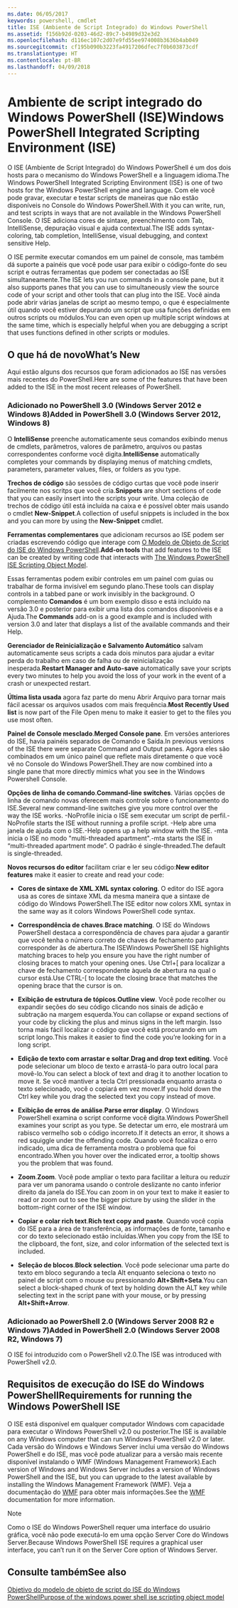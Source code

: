 ```yaml
---
ms.date: 06/05/2017
keywords: powershell, cmdlet
title: ISE (Ambiente de Script Integrado) do Windows PowerShell
ms.assetid: f156b92d-0203-46d2-89c7-b4989d32e3d2
ms.openlocfilehash: d116ec107c2d07e9fd55ee974008b3636b4ab049
ms.sourcegitcommit: cf195b090b3223fa4917206dfec7f0b603873cdf
ms.translationtype: HT
ms.contentlocale: pt-BR
ms.lasthandoff: 04/09/2018
---
```

# <a name="windows-powershell-integrated-scripting-environment-ise"></a><span data-ttu-id="e0afb-103">Ambiente de script integrado do Windows PowerShell (ISE)</span><span class="sxs-lookup"><span data-stu-id="e0afb-103">Windows PowerShell Integrated Scripting Environment (ISE)</span></span>

<span data-ttu-id="e0afb-104">O ISE (Ambiente de Script Integrado) do Windows PowerShell é um dos dois hosts para o mecanismo do Windows PowerShell e a linguagem idioma.</span><span class="sxs-lookup"><span data-stu-id="e0afb-104">The Windows PowerShell Integrated Scripting Environment (ISE) is one of two hosts for the Windows PowerShell engine and language.</span></span> <span data-ttu-id="e0afb-105">Com ele você pode gravar, executar e testar scripts de maneiras que não estão disponíveis no Console do Windows PowerShell.</span><span class="sxs-lookup"><span data-stu-id="e0afb-105">With it you can write, run, and test scripts in ways that are not available in the Windows PowerShell Console.</span></span> <span data-ttu-id="e0afb-106">O ISE adiciona cores de sintaxe, preenchimento com Tab, IntelliSense, depuração visual e ajuda contextual.</span><span class="sxs-lookup"><span data-stu-id="e0afb-106">The ISE adds syntax-coloring, tab completion, IntelliSense, visual debugging, and context sensitive Help.</span></span>

<span data-ttu-id="e0afb-107">O ISE permite executar comandos em um painel de console, mas também dá suporte a painéis que você pode usar para exibir o código-fonte do seu script e outras ferramentas que podem ser conectadas ao ISE simultaneamente.</span><span class="sxs-lookup"><span data-stu-id="e0afb-107">The ISE lets you run commands in a console pane, but it also supports panes that you can use to simultaneously view the source code of your script and other tools that can plug into the ISE.</span></span> <span data-ttu-id="e0afb-108">Você ainda pode abrir várias janelas de script ao mesmo tempo, o que é especialmente útil quando você estiver depurando um script que usa funções definidas em outros scripts ou módulos.</span><span class="sxs-lookup"><span data-stu-id="e0afb-108">You can even open up multiple script windows at the same time, which is especially helpful when you are debugging a script that uses functions defined in other scripts or modules.</span></span>

## <a name="whats-new"></a><span data-ttu-id="e0afb-109">O que há de novo</span><span class="sxs-lookup"><span data-stu-id="e0afb-109">What’s New</span></span>

<span data-ttu-id="e0afb-110">Aqui estão alguns dos recursos que foram adicionados ao ISE nas versões mais recentes do PowerShell.</span><span class="sxs-lookup"><span data-stu-id="e0afb-110">Here are some of the features that have been added to the ISE in the most recent releases of PowerShell.</span></span>

### <a name="added-in-powershell-30-windows-server-2012-windows-8"></a><span data-ttu-id="e0afb-111">Adicionado no PowerShell 3.0 (Windows Server 2012 e Windows 8)</span><span class="sxs-lookup"><span data-stu-id="e0afb-111">Added in PowerShell 3.0 (Windows Server 2012, Windows 8)</span></span>

<span data-ttu-id="e0afb-112">O **IntelliSense** preenche automaticamente seus comandos exibindo menus de cmdlets, parâmetros, valores de parâmetro, arquivos ou pastas correspondentes conforme você digita.</span><span class="sxs-lookup"><span data-stu-id="e0afb-112">**IntelliSense** automatically completes your commands by displaying menus of matching cmdlets, parameters, parameter values, files, or folders as you type.</span></span>

<span data-ttu-id="e0afb-113">**Trechos de código** são sessões de código curtas que você pode inserir facilmente nos scritps que você cria.</span><span class="sxs-lookup"><span data-stu-id="e0afb-113">**Snippets** are short sections of code that you can easily insert into the scripts your write.</span></span> <span data-ttu-id="e0afb-114">Uma coleção de trechos de código útil está incluída na caixa e é possível obter mais usando o cmdlet **New-Snippet**.</span><span class="sxs-lookup"><span data-stu-id="e0afb-114">A collection of useful snippets is included in the box and you can more by using the **New-Snippet** cmdlet.</span></span>

<span data-ttu-id="e0afb-115">**Ferramentas complementares** que adicionam recursos ao ISE podem ser criadas escrevendo código que interage com [O Modelo de Objeto de Script do ISE do Windows PowerShell](../../core-powershell/ise/The-ISE-Object-Model-Hierarchy.md).</span><span class="sxs-lookup"><span data-stu-id="e0afb-115">**Add-on tools** that add features to the ISE can be created by writing code that interacts with [The Windows PowerShell ISE Scripting Object Model](../../core-powershell/ise/The-ISE-Object-Model-Hierarchy.md).</span></span>

<span data-ttu-id="e0afb-116">Essas ferramentas podem exibir controles em um painel com guias ou trabalhar de forma invisível em segundo plano.</span><span class="sxs-lookup"><span data-stu-id="e0afb-116">These tools can display controls in a tabbed pane or work invisibly in the background.</span></span> <span data-ttu-id="e0afb-117">O complemento **Comandos** é um bom exemplo disso e está incluído na versão 3.0 e posterior para exibir uma lista dos comandos disponíveis e a Ajuda.</span><span class="sxs-lookup"><span data-stu-id="e0afb-117">The **Commands** add-on is a good example and is included with version 3.0 and later that displays a list of the available commands and their Help.</span></span>

<span data-ttu-id="e0afb-118">**Gerenciador de Reinicialização e Salvamento Automático** salvam automaticamente seus scripts a cada dois minutos para ajudar a evitar perda do trabalho em caso de falha ou de reinicialização inesperada.</span><span class="sxs-lookup"><span data-stu-id="e0afb-118">**Restart Manager and Auto-save** automatically save your scripts every two minutes to help you avoid the loss of your work in the event of a crash or unexpected restart.</span></span>

<span data-ttu-id="e0afb-119">**Última lista usada** agora faz parte do menu Abrir Arquivo para tornar mais fácil acessar os arquivos usados com mais frequência.</span><span class="sxs-lookup"><span data-stu-id="e0afb-119">**Most Recently Used list** is now part of the File Open menu to make it easier to get to the files you use most often.</span></span>

<span data-ttu-id="e0afb-120">**Painel de Console mesclado**.</span><span class="sxs-lookup"><span data-stu-id="e0afb-120">**Merged Console pane**.</span></span> <span data-ttu-id="e0afb-121">Em versões anteriores do ISE, havia painéis separados de Comando e Saída.</span><span class="sxs-lookup"><span data-stu-id="e0afb-121">In previous versions of the ISE there were separate Command and Output panes.</span></span> <span data-ttu-id="e0afb-122">Agora eles são combinados em um único painel que reflete mais diretamente o que você vê no Console do Windows PowerShell.</span><span class="sxs-lookup"><span data-stu-id="e0afb-122">They are now combined into a single pane that more directly mimics what you see in the Windows Powershell Console.</span></span>

<span data-ttu-id="e0afb-123">**Opções de linha de comando**.</span><span class="sxs-lookup"><span data-stu-id="e0afb-123">**Command-line switches**.</span></span> <span data-ttu-id="e0afb-124">Várias opções de linha de comando novas oferecem mais controle sobre o funcionamento do ISE.</span><span class="sxs-lookup"><span data-stu-id="e0afb-124">Several new command-line switches give you more control over the way the ISE works.</span></span> <span data-ttu-id="e0afb-125">-NoProfile inicia o ISE sem executar um script de perfil.</span><span class="sxs-lookup"><span data-stu-id="e0afb-125">-NoProfile starts the ISE without running a profile script.</span></span> <span data-ttu-id="e0afb-126">-Help abre uma janela de ajuda com o ISE.</span><span class="sxs-lookup"><span data-stu-id="e0afb-126">-Help opens up a help window with the ISE.</span></span> <span data-ttu-id="e0afb-127">-mta inicia o ISE no modo "multi-threaded apartment".</span><span class="sxs-lookup"><span data-stu-id="e0afb-127">-mta starts the ISE in “multi-threaded apartment mode”.</span></span> <span data-ttu-id="e0afb-128">O padrão é single-threaded.</span><span class="sxs-lookup"><span data-stu-id="e0afb-128">The default is single-threaded.</span></span>

<span data-ttu-id="e0afb-129">**Novos recursos do editor** facilitam criar e ler seu código:</span><span class="sxs-lookup"><span data-stu-id="e0afb-129">**New editor features** make it easier to create and read your code:</span></span>

- <span data-ttu-id="e0afb-130">**Cores de sintaxe de XML**.</span><span class="sxs-lookup"><span data-stu-id="e0afb-130">**XML syntax coloring**.</span></span> <span data-ttu-id="e0afb-131">O editor do ISE agora usa as cores de sintaxe XML da mesma maneira que a sintaxe de código do Windows PowerShell.</span><span class="sxs-lookup"><span data-stu-id="e0afb-131">The ISE editor now colors XML syntax in the same way as it colors Windows PowerShell code syntax.</span></span>

- <span data-ttu-id="e0afb-132">**Correspondência de chaves**.</span><span class="sxs-lookup"><span data-stu-id="e0afb-132">**Brace matching**.</span></span> <span data-ttu-id="e0afb-133">O ISE do Windows PowerShell destaca a correspondência de chaves para ajudar a garantir que você tenha o número correto de chaves de fechamento para corresponder às de abertura.</span><span class="sxs-lookup"><span data-stu-id="e0afb-133">The ISEWindows PowerShell ISE highlights matching braces to help you ensure you have the right number of closing braces to match your opening ones.</span></span> <span data-ttu-id="e0afb-134">Use Ctrl+\[ para localizar a chave de fechamento correspondente àquela de abertura na qual o cursor está.</span><span class="sxs-lookup"><span data-stu-id="e0afb-134">Use CTRL-\[ to locate the closing brace that matches the opening brace that the cursor is on.</span></span>

- <span data-ttu-id="e0afb-135">**Exibição de estrutura de tópicos**.</span><span class="sxs-lookup"><span data-stu-id="e0afb-135">**Outline view**.</span></span> <span data-ttu-id="e0afb-136">Você pode recolher ou expandir seções do seu código clicando nos sinais de adição e subtração na margem esquerda.</span><span class="sxs-lookup"><span data-stu-id="e0afb-136">You can collapse or expand sections of your code by clicking the plus and minus signs in the left margin.</span></span> <span data-ttu-id="e0afb-137">Isso torna mais fácil localizar o código que você está procurando em um script longo.</span><span class="sxs-lookup"><span data-stu-id="e0afb-137">This makes it easier to find the code you’re looking for in a long script.</span></span>

- <span data-ttu-id="e0afb-138">**Edição de texto com arrastar e soltar**.</span><span class="sxs-lookup"><span data-stu-id="e0afb-138">**Drag and drop text editing**.</span></span> <span data-ttu-id="e0afb-139">Você pode selecionar um bloco de texto e arrastá-lo para outro local para movê-lo.</span><span class="sxs-lookup"><span data-stu-id="e0afb-139">You can select a block of text and drag it to another location to move it.</span></span> <span data-ttu-id="e0afb-140">Se você mantiver a tecla Ctrl pressionada enquanto arrasta o texto selecionado, você o copiará em vez mover.</span><span class="sxs-lookup"><span data-stu-id="e0afb-140">If you hold down the Ctrl key while you drag the selected text you copy instead of move.</span></span>

- <span data-ttu-id="e0afb-141">**Exibição de erros de análise**.</span><span class="sxs-lookup"><span data-stu-id="e0afb-141">**Parse error display**.</span></span> <span data-ttu-id="e0afb-142">O Windows PowerShell examina o script conforme você digita.</span><span class="sxs-lookup"><span data-stu-id="e0afb-142">Windows PowerShell examines your script as you type.</span></span> <span data-ttu-id="e0afb-143">Se detectar um erro, ele mostrará um rabisco vermelho sob o código incorreto.</span><span class="sxs-lookup"><span data-stu-id="e0afb-143">If it detects an error, it shows a red squiggle under the offending code.</span></span> <span data-ttu-id="e0afb-144">Quando você focaliza o erro indicado, uma dica de ferramenta mostra o problema que foi encontrado.</span><span class="sxs-lookup"><span data-stu-id="e0afb-144">When you hover over the indicated error, a tooltip shows you the problem that was found.</span></span>

- <span data-ttu-id="e0afb-145">**Zoom**.</span><span class="sxs-lookup"><span data-stu-id="e0afb-145">**Zoom**.</span></span> <span data-ttu-id="e0afb-146">Você pode ampliar o texto para facilitar a leitura ou reduzir para ver um panorama usando o controle deslizante no canto inferior direito da janela do ISE.</span><span class="sxs-lookup"><span data-stu-id="e0afb-146">You can zoom in on your text to make it easier to read or zoom out to see the bigger picture by using the slider in the bottom-right corner of the ISE window.</span></span>

- <span data-ttu-id="e0afb-147">**Copiar e colar rich text**.</span><span class="sxs-lookup"><span data-stu-id="e0afb-147">**Rich text copy and paste**.</span></span> <span data-ttu-id="e0afb-148">Quando você copia do ISE para a área de transferência, as informações de fonte, tamanho e cor do texto selecionado estão incluídas.</span><span class="sxs-lookup"><span data-stu-id="e0afb-148">When you copy from the ISE to the clipboard, the font, size, and color information of the selected text is included.</span></span>

- <span data-ttu-id="e0afb-149">**Seleção de blocos**.</span><span class="sxs-lookup"><span data-stu-id="e0afb-149">**Block selection**.</span></span> <span data-ttu-id="e0afb-150">Você pode selecionar uma parte do texto em bloco segurando a tecla Alt enquanto seleciona o texto no painel de script com o mouse ou pressionando **Alt+Shift+Seta**.</span><span class="sxs-lookup"><span data-stu-id="e0afb-150">You can select a block-shaped chunk of text by holding down the ALT key while selecting text in the script pane with your mouse, or by pressing **Alt+Shift+Arrow**.</span></span>

### <a name="added-in-powershell-20-windows-server-2008-r2-windows-7"></a><span data-ttu-id="e0afb-151">Adicionado ao PowerShell 2.0 (Windows Server 2008 R2 e Windows 7)</span><span class="sxs-lookup"><span data-stu-id="e0afb-151">Added in PowerShell 2.0 (Windows Server 2008 R2, Windows 7)</span></span>

<span data-ttu-id="e0afb-152">O ISE foi introduzido com o PowerShell v2.0.</span><span class="sxs-lookup"><span data-stu-id="e0afb-152">The ISE was introduced with PowerShell v2.0.</span></span>

## <a name="requirements-for-running-the-windows-powershell-ise"></a><span data-ttu-id="e0afb-153">Requisitos de execução do ISE do Windows PowerShell</span><span class="sxs-lookup"><span data-stu-id="e0afb-153">Requirements for running the Windows PowerShell ISE</span></span>

<span data-ttu-id="e0afb-154">O ISE está disponível em qualquer computador Windows com capacidade para executar o Windows PowerShell v2.0 ou posterior.</span><span class="sxs-lookup"><span data-stu-id="e0afb-154">The ISE is available on any Windows computer that can run Windows PowerShell v2.0 or later.</span></span> <span data-ttu-id="e0afb-155">Cada versão do Windows e Windows Server inclui uma versão do Windows PowerShell e do ISE, mas você pode atualizar para a versão mais recente disponível instalando o WMF (Windows Management Framework).</span><span class="sxs-lookup"><span data-stu-id="e0afb-155">Each version of Windows and Windows Server includes a version of Windows PowerShell and the ISE, but you can upgrade to the latest available by installing the Windows Management Framework (WMF).</span></span> <span data-ttu-id="e0afb-156">Veja a documentação do [WMF](/powershell/wmf/readme) para obter mais informações.</span><span class="sxs-lookup"><span data-stu-id="e0afb-156">See the [WMF](/powershell/wmf/readme) documentation for more information.</span></span>

> [!NOTE]
> <span data-ttu-id="e0afb-157">Como o ISE do Windows PowerShell requer uma interface do usuário gráfica, você não pode executá-lo em uma opção Server Core do Windows Server.</span><span class="sxs-lookup"><span data-stu-id="e0afb-157">Because Windows PowerShell ISE requires a graphical user interface, you can’t run it on the Server Core option of Windows Server.</span></span>

## <a name="see-also"></a><span data-ttu-id="e0afb-158">Consulte também</span><span class="sxs-lookup"><span data-stu-id="e0afb-158">See also</span></span>

[<span data-ttu-id="e0afb-159">Objetivo do modelo de objeto de script do ISE do Windows PowerShell</span><span class="sxs-lookup"><span data-stu-id="e0afb-159">Purpose of the windows power shell ise scripting object model</span></span>](../../core-powershell/ise/Purpose-of-the-Windows-PowerShell-ISE-Scripting-Object-Model.md)